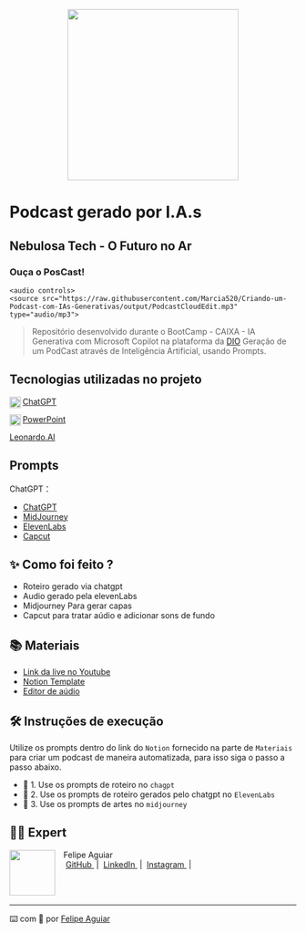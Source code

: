 <p align="center">
<img 
    src="./assets/cover.png"
    width="300"
/>
</p>

# Podcast gerado por I.A.s
## Nebulosa Tech - O Futuro no Ar
### Ouça o PosCast!

    <audio controls>
    <source src="https://raw.githubusercontent.com/Marcia520/Criando-um-Podcast-com-IAs-Generativas/output/PodcastCloudEdit.mp3" type="audio/mp3">
</audio>


 > Repositório desenvolvido durante o BootCamp - CAIXA - IA Generativa com Microsoft Copilot na plataforma da [DIO](https://dio.me)
>  Geração de um PodCast através de Inteligência Artificial, usando Prompts.


## Tecnologias utilizadas no projeto

<p>
    <img 
      align=left 
    src=".github/assets/gpt.png"
    width="20"  
/>
</p>

 [ChatGPT](https://chat.openai.com/) 

  <p>
    <img 
      align=left 
    src=".github/assets/ppt.png"
    width="20"  
/>
</p>

 [PowerPoint](https://www.microsoft.com/en/microsoft-365/powerpoint)

 
 [Leonardo.AI](https://app.leonardo.ai/image-generation)

## Prompts

ChatGPT：

- [ChatGPT](https://chat.openai.com/) 
- [MidJourney](https://www.midjourney.com/app/)
- [ElevenLabs](https://beta.elevenlabs.io/)
- [Capcut](https://www.capcut.com/pt-br/)

## ✨ Como foi feito ?

- Roteiro gerado via chatgpt
- Audio gerado pela elevenLabs
- Midjourney Para gerar capas
- Capcut para tratar aúdio e adicionar sons de fundo

## 📚 Materiais

- [Link da live no Youtube](https://www.youtube.com)
- [Notion Template](https://helpful-jump-17b.notion.site/PAS-Podcast-AI-Studio-210489e15d7a4a73b743bb159e45d06f?pvs=4)
- [Editor de aúdio](https://www.capcut.com/editor?from_page=landing_page&__action_from=picture_V%C3%ADdeos%20profissionais%20em%20minutos,%20n%C3%A3o%20em%20horas.)


## 🛠️ Instruções de execução

Utilize os prompts dentro do link do `Notion` fornecido na parte de `Materiais` para criar um podcast de maneira automatizada, para isso siga o passo a passo abaixo.

- 🤖 1. Use os prompts de roteiro no `chagpt`
- 🤖 2. Use os prompts de roteiro gerados pelo chatgpt no  `ElevenLabs`
- 🤖 3. Use os prompts de artes no `midjourney`

## 👨‍💻 Expert

<p>
    <img 
      align=left 
      margin=10 
      width=80 
      src="https://avatars.githubusercontent.com/u/37452836?v=4"
    />
    <p>&nbsp&nbsp&nbspFelipe Aguiar<br>
    &nbsp&nbsp&nbsp
    <a 
        href="https://github.com/felipeAguiarCode">
        GitHub
    </a>
    &nbsp;|&nbsp;
    <a 
        href="www.linkedin.com/in/felipe-exe">
        LinkedIn
    </a>
    &nbsp;|&nbsp;
    <a 
        href="https://www.instagram.com/felipeaguiar.exe/">
        Instagram
    </a>
    &nbsp;|&nbsp;</p>
</p>
<br/><br/>
<p>

---

⌨️ com 💜 por [Felipe Aguiar](https://github.com/felipeAguiarCode)
